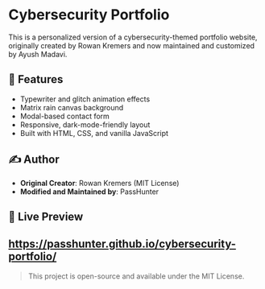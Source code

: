 # Cybersecurity Portfolio

This is a personalized version of a cybersecurity-themed portfolio website, originally created by Rowan Kremers and now maintained and customized by Ayush Madavi.

## 🔐 Features
- Typewriter and glitch animation effects
- Matrix rain canvas background
- Modal-based contact form
- Responsive, dark-mode-friendly layout
- Built with HTML, CSS, and vanilla JavaScript

## ✍️ Author
- **Original Creator**: Rowan Kremers (MIT License)
- **Modified and Maintained by**: PassHunter

## 🔗 Live Preview
https://passhunter.github.io/cybersecurity-portfolio/
---

> This project is open-source and available under the MIT License.
